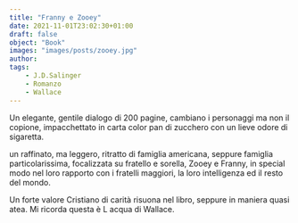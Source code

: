 ```yaml
---
title: "Franny e Zooey"
date: 2021-11-01T23:02:30+01:00
draft: false
object: "Book"
images: "images/posts/zooey.jpg"
author:
tags:
    - J.D.Salinger
    - Romanzo
    - Wallace
---
```

Un elegante, gentile dialogo di 200 pagine, cambiano i personaggi ma non il copione, impacchettato in carta color pan di zucchero con un lieve odore di sigaretta.

un raffinato, ma leggero, ritratto di famiglia americana, seppure famiglia particolarissima, focalizzata su fratello e sorella, Zooey e Franny, in special modo nel loro rapporto con i fratelli maggiori, la loro intelligenza ed il resto del mondo. 

Un forte valore Cristiano di carità risuona nel libro, seppure in maniera quasi atea. Mi ricorda questa è L acqua di Wallace.
